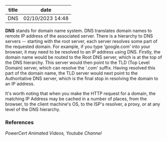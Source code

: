 | title | date |
|---|---|
| DNS | 02/10/2023 14:48 |

**DNS** stands for domain name system. DNS translates domain names to remote IP 
address of the associated server. There is a hierarchy to DNS servers -- starting
with the root server, each server resolves some part of the requested domain.
For example, if you type 'google.com' into your browser, it may need to be resolved
to an IP address using DNS. Firstly, the domain name would be routed to the
Root DNS server, which is at the top of the DNS hierarchy. This server would then
point to the TLD (Top Level Domain) server, which can resolve the '.com' suffix.
Having resolved this part of the domain name, the TLD server would next point to
the Authoritative DNS server, which is the final stop in resolving the domain to
an IP address.

It's worth noting that when you make the HTTP request for a domain, the matching
IP Address may be cached in a number of places, from the browser, to the client 
machine's OS, to the ISP's resolver, a proxy, or at any level of the DNS hierarchy.

### References
_PowerCert Animated Videos, Youtube Channel_
